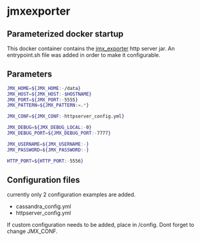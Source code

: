 # jmxexporter

## Parameterized docker startup
This docker container contains the [jmx_exporter](https://github.com/prometheus/jmx_exporter) http server jar. 
An entrypoint.sh file was added in order to make it configurable. 

## Parameters
```bash
JMX_HOME=${JMX_HOME:-/data}
JMX_HOST=${JMX_HOST:-$HOSTNAME}
JMX_PORT=${JMX_PORT:-5555}
JMX_PATTERN=${JMX_PATTERN:=.*}

JMX_CONF=${JMX_CONF:-httpserver_config.yml}

JMX_DEBUG=${JMX_DEBUG_LOCAL:-0}
JMX_DEBUG_PORT=${JMX_DEBUG_PORT:-7777}

JMX_USERNAME=${JMX_USERNAME:-}
JMX_PASSWORD=${JMX_PASSWORD:-}

HTTP_PORT=${HTTP_PORT:-5556}
```

## Configuration files
currently only 2 configuration examples are added.

* cassandra_config.yml
* httpserver_config.yml

If custom configuration needs to be added, place in <workdir>/config. Dont forget to change JMX_CONF.
